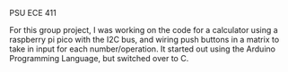 PSU ECE 411

For this group project, I was working on the code for a calculator using a raspberry pi pico with the I2C bus, and wiring push buttons in a matrix to take in input for each number/operation. It started out using the Arduino Programming Language, but switched over to C.
